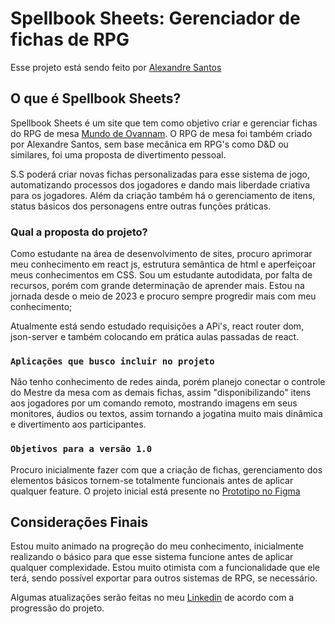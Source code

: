 # Spellbook Sheets: Gerenciador de fichas de RPG

Esse projeto está sendo feito por [Alexandre Santos](https://www.linkedin.com/in/alexandre-santos-843820205/)

## O que é Spellbook Sheets?

Spellbook Sheets é um site que tem como objetivo criar e gerenciar fichas do RPG de mesa [Mundo de Ovannam](https://www.wattpad.com/story/243589045-).
O RPG de mesa foi também criado por Alexandre Santos, sem base mecânica em RPG's como D&D ou similares, foi uma proposta de divertimento pessoal.

S.S poderá criar novas fichas personalizadas para esse sistema de jogo, automatizando processos dos jogadores e dando mais liberdade criativa para os jogadores.
Além da criação também há o gerenciamento de itens, status básicos dos personagens entre outras funções práticas.

### Qual a proposta do projeto?

Como estudante na área de desenvolvimento de sites, procuro aprimorar meu conhecimento em react js, estrutura semântica de html e aperfeiçoar meus conhecimentos em CSS. Sou um estudante autodidata, por falta de recursos, porém com grande determinação de aprender mais. Estou na jornada desde o meio de 2023 e procuro sempre progredir mais com meu conhecimento;

Atualmente está sendo estudado requisições a APi's, react router dom, json-server e também colocando em prática aulas passadas de react.

### `Aplicações que busco incluir no projeto`

Não tenho conhecimento de redes ainda, porém planejo conectar o controle do Mestre da mesa com as demais fichas, assim "disponibilizando" itens aos jogadores por um comando remoto, mostrando imagens em seus monitores, áudios ou textos, assim tornando a jogatina muito mais dinâmica e divertimento aos participantes.

### `Objetivos para a versão 1.0`

Procuro inicialmente fazer com que a criação de fichas, gerenciamento dos elementos básicos tornem-se totalmente funcionais antes de aplicar qualquer feature. O projeto inicial está presente no [Prototipo no Figma](https://www.figma.com/proto/ofMdaL0McYxzJHfnyNOb7e/Ficha-de-RPG---Site?node-id=27-10&t=SNh1WwJS3QUxzY03-1&starting-point-node-id=27%3A10)

## Considerações Finais

Estou muito animado na progreção do meu conhecimento, inicialmente realizando o básico para que esse sistema funcione antes de aplicar qualquer complexidade. Estou muito otimista com a funcionalidade que ele terá, sendo possível exportar para outros sistemas de RPG, se necessário.

Algumas atualizações serão feitas no meu [Linkedin](https://www.linkedin.com/in/alexandre-santos-843820205/) de acordo com a progressão do projeto.
